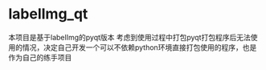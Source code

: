 # labelImg_qt
本项目是基于labelImg的pyqt版本
考虑到使用过程中打包pyqt打包程序后无法使用的情况，决定自己开发一个可以不依赖python环境直接打包使用的程序，也是作为自己的练手项目